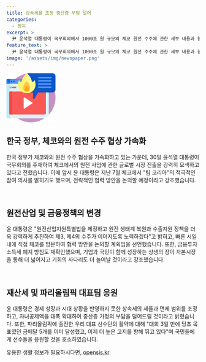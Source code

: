 ```yaml
---
title: 상속세율 조정 중산층 부담 덜어
categories:
  - 정치
excerpt: >
  尹 윤석열 대통령이 국무회의에서 1000조 원 규모의 체코 원전 수주에 관한 세부 내용과 함께 금융투자소득세 폐지 방침과 상속세 조정, 양궁 대표팀의 파리올림픽 성과를 강조했다. 또한, 원전산업지원특별법 제정과 체코 방문 계획을 언급하며 국민들의 지지를 당부했다.
feature_text: >
  尹 윤석열 대통령이 국무회의에서 1000조 원 규모의 체코 원전 수주에 관한 세부 내용과 함께 금융투자소득세 폐지 방침과 상속세 조정, 양궁 대표팀의 파리올림픽 성과를 강조했다. 또한, 원전산업지원특별법 제정과 체코 방문 계획을 언급하며 국민들의 지지를 당부했다.
image: '/assets/img/newspaper.png'
---
```


<p><img src="/assets/img/news.png" alt="rentncar 속보" /></p>

<h2 data-ke-size="size26">한국 정부, 체코와의 원전 수주 협상 가속화</h2>

<p>한국 정부가 체코와의 원전 수주 협상을 가속화하고 있는 가운데, 30일 윤석열 대통령이 국무회의를 주재하여 체코에서의 원전 사업에 관한 글로벌 시장 진출을 강력히 모색하고 있다고 전했습니다. 이에 앞서 윤 대통령은 지난 7월 체코에서 "팀 코리아"의 적극적인 참여 의사를 밝히기도 했으며, 전략적인 협력 방안을 논의할 예정이라고 강조했습니다.</p>

<p data-ke-size="size16">&nbsp;</p>

<h2 data-ke-size="size26">원전산업 및 금융정책의 변경</h2>

<p>윤 대통령은 "원전산업지원특별법을 제정하고 원전 생태계 복원과 수출지원 정책을 더욱 강력하게 추진하여 제3, 제4의 수주가 이어지도록 노력하겠다"고 밝히고, 빠른 시일 내에 직접 체코를 방문하여 협력 방안을 논의할 계획임을 선언했습니다. 또한, 금융투자소득세 폐지 방침도 재확인했으며, 기업과 국민이 함께 성장하는 상생의 장이 자본시장을 통해 더 넓어지고 기회의 사다리도 더 늘어날 것이라고 강조했습니다.</p>

<p data-ke-size="size16">&nbsp;</p>

<h2 data-ke-size="size26">재산세 및 파리올림픽 대표팀 응원</h2>

<p>윤 대통령은 경제 성장과 시대 상황을 반영하지 못한 상속세의 세율과 면제 범위를 조정하고, 자녀공제액을 대폭 확대하여 중산층 가정의 부담을 덜어드릴 것이라고 밝혔습니다. 또한, 파리올림픽에 출전한 우리 대표 선수단의 활약에 대해 "대회 3일 만에 당초 목표였던 금메달 5개를 이미 달성했고, 이제 더 높은 고지를 향해 뛰고 있다"며 국민들에게 선수들을 응원할 것을 호소하였습니다.</p>
유용한 생활 정보가 필요하시다면, <a href="https://opensis.kr" rel="dofollow">opensis.kr</a>


